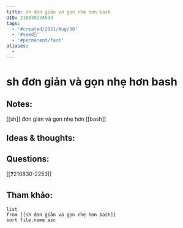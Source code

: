 ```yaml
---
title: sh đơn giản và gọn nhẹ hơn bash
UID: 210830224533
tags:
  - '#created/2021/Aug/30'
  - '#seed🥜'
  - '#permanent/fact'
aliases:
  - 
---
```

# sh đơn giản và gọn nhẹ hơn bash

## Notes:
[[sh]] đơn giản và gọn nhẹ hơn [[bash]]

## Ideas & thoughts:

## Questions:
[[❓210830-2253]]

## Tham khảo:
```dataview
list
from [[sh đơn giản và gọn nhẹ hơn bash]]
sort file.name asc
```
